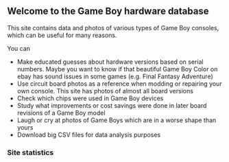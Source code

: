 <!--
SPDX-FileCopyrightText: 2017-2022 Joonas Javanainen <joonas.javanainen@gmail.com>

SPDX-License-Identifier: MIT
-->

## Welcome to the Game Boy hardware database

This site contains data and photos of various types of Game Boy consoles, which
can be useful for many reasons.

You can

- Make educated guesses about hardware versions based on serial numbers. Maybe
  you want to know if that beautiful Game Boy Color on ebay has sound issues in
  some games (e.g. Final Fantasy Adventure)
- Use circuit board photos as a reference when modding or repairing your own
  console. This site has photos of almost all board versions
- Check which chips were used in Game Boy devices
- Study what improvements or cost savings were done in later board revisions of a Game Boy model
- Laugh or cry at photos of Game Boys which are in a worse shape than yours
- Download big CSV files for data analysis purposes

### Site statistics

